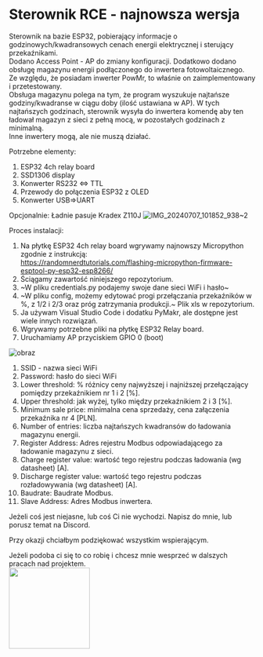# Sterownik RCE - najnowsza wersja

Sterownik na bazie ESP32, pobierający informacje o godzinowych/kwadransowych cenach energii elektrycznej i sterujący przekaźnikami.\
Dodano Access Point - AP do zmiany konfiguracji.
Dodatkowo dodano obsługę magazynu energii podłączonego do inwertera fotowoltaicznego.\
Ze względu, że posiadam inwerter PowMr, to właśnie on zaimplementowany i przetestowany.\
Obsługa magazynu polega na tym, że program wyszukuje najtańsze godziny/kwadranse w ciągu doby (ilość ustawiana w AP). W tych najtańszych godzinach, sterownik wysyła do inwertera komendę aby ten ładował magazyn z sieci z pełną mocą, w pozostałych godzinach z minimalną.\
Inne inwertery mogą, ale nie muszą działać.

Potrzebne elementy:
  1. ESP32 4ch relay board
  2. SSD1306 display
  3. Konwerter RS232 <=> TTL
  4. Przewody do połączenia ESP32 z OLED
  5. Konwerter USB=>UART

Opcjonalnie:
Ładnie pasuje Kradex Z110J
  ![IMG_20240707_101852_938~2](https://github.com/gibzwein/uBMS_RCE_Driver/assets/52330511/c0a0c837-0158-42e3-85c1-1b78012ca6d5)


Proces instalacji:
  1. Na płytkę ESP32 4ch relay board wgrywamy najnowszy Micropython zgodnie z instrukcją:\
     https://randomnerdtutorials.com/flashing-micropython-firmware-esptool-py-esp32-esp8266/
  2. Ściągamy zawartość niniejszego repozytorium.
  3. ~W pliku credentials.py podajemy swoje dane sieci WiFi i hasło~
  4. ~W pliku config, możemy edytować progi przełączania przekaźników w %, z 1/2 i 2/3 oraz próg zatrzymania produkcji.~ Plik xls w repozytorium.
  5. Ja używam Visual Studio Code i dodatku PyMakr, ale dostępne jest wiele innych rozwiązań.
  6. Wgrywamy potrzebne pliki na płytkę ESP32 Relay board.
  7. Uruchamiamy AP przyciskiem GPIO 0 (boot)

![obraz](https://github.com/gibzwein/uBMS_RCE_Driver/assets/52330511/4a5d8dd9-4daf-4874-ada1-75c35b5ce78a)

1. SSID - nazwa sieci WiFi
2. Password: hasło do sieci WiFi
3. Lower threshold: % różnicy ceny najwyższej i najniższej przełączający pomiędzy przekaźnikiem nr 1 i 2 [%].
4. Upper threshold: jak wyżej, tylko między przekaźnikiem 2 i 3 [%].
5. Minimum sale price: minimalna cena sprzedaży, cena załączenia przekaźnika nr 4 [PLN].
6. Number of entries: liczba najtańszych kwadransów do ładowania magazynu energii.
7. Register Address: Adres rejestru Modbus odpowiadającego za ładowanie magazynu z sieci.
8. Charge register value: wartość tego rejestru podczas ładowania (wg datasheet) [A].
9. Discharge register value: wartość tego rejestru podczas rozładowywania (wg datasheet) [A].
10. Baudrate: Baudrate Modbus.
11. Slave Address: Adres Modbus inwertera.


Jeżeli coś jest niejasne, lub coś Ci nie wychodzi. Napisz do mnie, lub porusz temat na Discord.

Przy okazji chciałbym podziękować wszystkim wspierającym.

Jeżeli podoba ci się to co robię i chcesz mnie wesprzeć w dalszych pracach nad projektem.\
<a href="https://suppi.pl/gibzwein" target="_blank"><img width="165" src="https://suppi.pl/api/widget/button.svg?fill=6457FD&textColor=ffffff"/></a>
